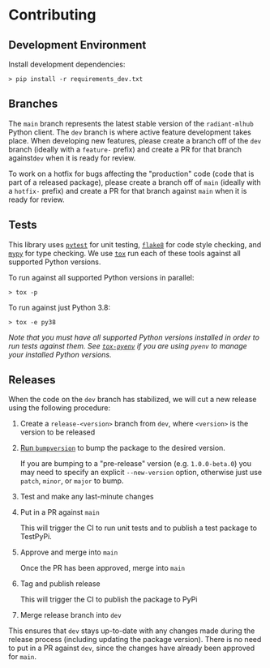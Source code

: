 # Contributing

## Development Environment

Install development dependencies:

```shell
> pip install -r requirements_dev.txt
```

## Branches
The `main` branch represents the latest stable version of the `radiant-mlhub` Python client. The `dev` branch 
is where active feature development takes place. When developing new features, please create a branch off of the 
`dev` branch (ideally with a `feature-` prefix) and create a PR for that branch against`dev` 
when it is ready for review. 

To work on a hotfix for bugs affecting the "production" code (code that is part of a released package), please create 
a branch off of `main` (ideally with a `hotfix-` prefix) and create a PR for that branch against `main` 
when it is ready for review.

## Tests

This library uses [`pytest`](https://docs.pytest.org/en/stable/) for unit testing, [`flake8`](https://flake8.pycqa.org/en/latest/) 
for code style checking, and [`mypy`](https://mypy.readthedocs.io/en/stable/) for type checking. We use [`tox`](https://tox.readthedocs.io/en/latest/examples.html)
run each of these tools against all supported Python versions.

To run against all supported Python versions in parallel:

```shell
> tox -p
```

To run against just Python 3.8:

```shell
> tox -e py38
```

*Note that you must have all supported Python versions installed in order to run tests against them. See [`tox-pyenv`](https://pypi.org/project/tox-pyenv/) if you are 
using `pyenv` to manage your installed Python versions.*  

## Releases

When the code on the `dev` branch has stabilized, we will cut a new release using the following procedure:

1) Create a `release-<version>` branch from `dev`, where `<version>` is the version to be released

2) [Run `bumpversion`](https://github.com/c4urself/bump2version#usage) to bump the package to the desired 
   version. 
   
   If you are bumping to a "pre-release" version (e.g. `1.0.0-beta.0`) you may need to specify an 
   explicit `--new-version` option, otherwise just use `patch`, `minor`, or `major` to bump.

3) Test and make any last-minute changes

4) Put in a PR against `main`

   This will trigger the CI to run unit tests and to publish a test package to TestPyPi.

5) Approve and merge into `main`

   Once the PR has been approved, merge into `main`

6) Tag and publish release

   This will trigger the CI to publish the package to PyPi

7) Merge release branch into `dev`

  This ensures that `dev` stays up-to-date with any changes made during the release process (including updating 
  the package version). There is no need to put in a PR against `dev`, since the changes have already been 
  approved for `main`.
